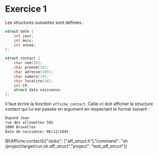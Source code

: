 # Exercice 1

Les structures suivantes sont définies :

```c 
struct date {
	int jour;
	int mois;
	int annee;
};

struct contact {
	char nom[20];
	char prenom[20];
	char adresse[100];
	char numero[10];
	char localite[50];
	int CP;
	struct date naissance;
};
```

Il faut écrire la fonction `affiche_contact`. Celle-ci doit afficher la structure contact qui lui est passée en argument en respectant le format suivant :

```html
Dupond Jean
rue des allouettes 502
1000 Bruxelles
Date de naissance: 06/12/1945
```

@[Affiche contact]({"stubs": ["aff_struct.h"],"command": "sh /project/target/run.sh aff_struct","project": "test_aff_struct"})